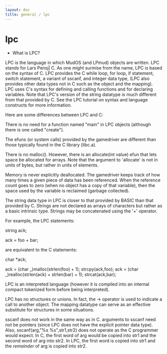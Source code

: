 ```yaml
---
layout: doc
title: general / lpc
---
```

# lpc

- What is LPC?

LPC is the language in which MudOS (and LPmud) objects are written.
LPC stands for Lars Pensj| C. As one might surmise from the name,
LPC is based on the syntax of C. LPC provides the C while loop, for loop,
if statement, switch statement, a variant of sscanf, and integer data type,
(LPC also provides other data types not in C such as the object and the
mapping). LPC uses C's syntax for defining and calling functions and for
declaring variables. Note that LPC's version of the string datatype is
much different from that provided by C. See the LPC tutorial on syntax
and language constructs for more information.

Here are some differences between LPC and C:

There is no need for a function named "main" in LPC objects (although there
is one called "create").

The efuns (or system calls) provided by the gamedriver are different than
those typically found in the C library (libc.a).

There is no malloc(). However, there is an allocate(int value) efun that
lets space be allocated for arrays. Note that the argument to 'allocate'
is not in units of bytes, but rather in units of elements.

Memory is never explicitly deallocated. The gamedriver keeps track of
how many times a given piece of data has been referenced. When the
reference count goes to zero (when no object has a copy of that variable),
then the space used by the variable is reclaimed (garbage collected).

The string data type in LPC is closer to that provided by BASIC than that
provided by C. Strings are not declared as arrays of characters but rather
as a basic intrinsic type. Strings may be concatenated using the '+' operator.

For example, the LPC statements:

string ack;

ack = foo + bar;

are equivalent to the C statements:

char \*ack;

ack = (char _)malloc(strlen(foo) + 1);
strcpy(ack,foo);
ack = (char _)realloc(strlen(ack) + strlen(bar) + 1);
strcat(ack,bar);

LPC is an interpreted language (however it is compiled into an internal
compact tokenized form before being interpreted).

LPC has no structures or unions. In fact, the -> operator is used to
indicate a call to another object. The mapping datatype can serve
as an effective substitute for structures in some situations.

sscanf does not work in the same way as in C. arguments to sscanf need not
be pointers (since LPC does not have the explicit pointer data type). Also,
sscanf(arg,"%s %s",str1,str2) does not operate as the C programmer would
expect. In C, the first word of arg would be copied into str1 and the
second word of arg into str2. In LPC, the first word is copied into str1
and the _remainder_ of arg is copied into str2.
